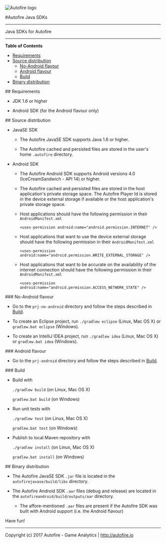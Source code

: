 ![Autofire logo](http://autofire.io/wp-content/themes/autofire/img/logo_ext.png)

#Autofire Java SDKs

---


Java SDKs for Autofire


---

<!-- START TOC -->
**Table of Contents**

- [Requirements](#requirements)
- [Source distribution](#source-distribution)
  - [No-Android flavour](#source-no-android)
  - [Android flavour](#source-android)
  - [Build](#source-build)
- [Binary distribution](#binary-distribution)

<!-- END TOC -->

<a name="requirements">
## Requirements
</a>

- JDK 1.6 or higher

- Android SDK (for the Android flavour only)

<a name="source-distribution">
## Source distribution
</a>

- JavaSE SDK

  * The Autofire JavaSE SDK supports Java 1.6 or higher.

  * The Autofire cached and persisted files are stored in the user's home `.autofire` directory.

- Android SDK

  * The Autofire Android SDK supports Android versions 4.0 (IceCreamSandwich - API 14) or higher.

  * The Autofire cached and persisted files are stored in the host application's private storage space. The Autofire Player Id is stored in the device external storage if available or the host application's private storage space.

  * Host applications should have the following permission in their `AndroidManifest.xml`

      `<uses-permission android:name="android.permission.INTERNET" />`

  - Host applications that want to use the device external storage should have the following permission in their `AndroidManifest.xml`
    
      `<uses-permission android:name="android.permission.WRITE_EXTERNAL_STORAGE" />`

  - Host applications that want to be accurate on the availability of the internet connection should have the following permission in their `AndroidManifest.xml`
    
      `<uses-permission android:name="android.permission.ACCESS_NETWORK_STATE" />`

<a name="source-no-android">
### No-Android flavour
</a>

- Go to the `prj-no-android` directory and follow the steps described in [Build](#source-build).

- To create an Eclipse project, run `./gradlew eclipse` (Linux, Mac OS X) or `gradlew.bat eclipse` (Windows).

- To create an IntelliJ IDEA project, run `./gradlew idea` (Linux, Mac OS X) or `gradlew.bat idea` (Windows).

<a name="source-android">
### Android flavour
</a>

- Go to the `prj-android` directory and follow the steps described in [Build](#source-build).

<a name="source-build">
### Build
</a>

- Build with

  `./gradlew build` (on Linux, Mac OS X)

  `gradlew.bat build` (on Windows)

- Run unit tests with

  `./gradlew test` (on Linux, Mac OS X)

  `gradlew.bat test` (on Windows)

- Publish to local Maven repository with

  `./gradlew install` (on Linux, Mac OS X)

  `gradlew.bat install` (on Windows)

<a name="binary-distribution">
## Binary distribution
</a>

- The Autofire JavaSE SDK `.jar` file is located in the `autofirejavase/build/libs` directory.

- The Autofire Android SDK `.aar` files (debug and release) are located in the `autofireandroid/build/outputs/aar` directory.

  * The affore-mentioned `.aar` files are present if the Autofire SDK was built with Android support (i.e. the Android flavour)

Have fun!

---

Copyright (c) 2017 Autofire - Game Analytics | <http://autofire.io>